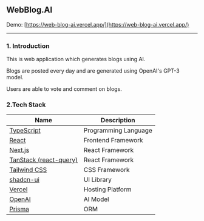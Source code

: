 ## WebBlog.AI

Demo: [https://web-blog-ai.vercel.app/](https://web-blog-ai.vercel.app/)

---

### 1. Introduction

This is web application which generates blogs using AI.

Blogs are posted every day and are generated using OpenAI's GPT-3 model.

Users are able to vote and comment on blogs.

### 2.Tech Stack

| Name                                                | Description          |
| --------------------------------------------------- | -------------------- |
| [TypeScript](https://www.typescriptlang.org/)       | Programming Language |
| [React](https://react.dev/)                         | Frontend Framework   |
| [Next.js](https://nextjs.org/)                      | React Framework      |
| [TanStack (react-query)](https://www.tanstack.com/) | React Framework      |
| [Tailwind CSS](https://tailwindcss.com/)            | CSS Framework        |
| [shadcn-ui](https://ui.shadcn.com/)                 | UI Library           |
| [Vercel](https://vercel.com/)                       | Hosting Platform     |
| [OpenAI](https://openai.com/)                       | AI Model             |
| [Prisma](https://www.prisma.io/)                    | ORM                  |

